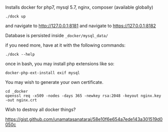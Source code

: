 Installs docker for php7, mysql 5.7, nginx, composer (available globally)

```
./dock up
```

and navigate to http://127.0.0.1:8181
and navigate to https://127.0.0.1:8182

Database is persisted inside `_docker/mysql_data/`

if you need more, have at it with the following commands:
```
./dock --help
```

once in bash, you may install php extensions like so:
```
docker-php-ext-install exif mysql
```

You may wish to generate your own certificate.
```
cd _docker
openssl req -x509 -nodes -days 365 -newkey rsa:2048 -keyout nginx.key -out nginx.crt
```


Wish to destroy all docker things?

https://gist.github.com/unamatasanatarai/58e10f6e654a7ede143a301519d0050c